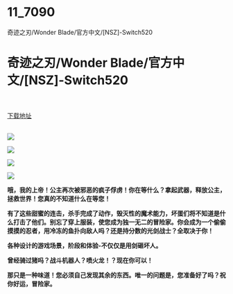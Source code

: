 # 11_7090
奇迹之刃/Wonder Blade/官方中文/[NSZ]-Switch520
# 奇迹之刃/Wonder Blade/官方中文/[NSZ]-Switch520
 <br/></br>
[下载地址](https://www.switch520.cc/article/7090 "下载地址")
<br/></br>

<p><span><strong><img src="https://www.switch520.cc/muke_img/upload_art_editor_20201101-1_6bb75ee804d7db2e8045b1252b2075b1.jpg"></strong></span></p>
<p><span><strong><img src="https://www.switch520.cc/muke_img/upload_art_editor_20201101-1_76b7379e7d74423643286f10a5bba3dc.jpg"></strong></span></p>
<p><span><strong><img src="https://www.switch520.cc/muke_img/upload_art_editor_20201101-1_aa2cb7cb81f667ec7b1674e86693fd74.jpg"></strong></span></p>
<p><span><strong><img src="https://www.switch520.cc/muke_img/upload_art_editor_20201101-1_f4879d1c9b952e3392322378da33d2f4.jpg"></strong></span></p>
<p></p>
<p><span><strong>哦，我的上帝！公主再次被邪恶的疯子俘虏！你在等什么？拿起武器，释放公主，拯救世界！您真的不知道什么在等您！</strong></span></p>
<p><span><strong>有了这些甜蜜的连击，杀手完成了动作，毁灭性的魔术能力，坏蛋们将不知道是什么打击了他们。别忘了穿上服装，使您成为独一无二的冒险家。你会成为一个偷偷摸摸的忍者，用冷冻的鱼扑向敌人吗？还是持分数的光剑战士？全取决于你！</strong></span></p>
<p><span><strong>各种设计的游戏场景，阶段和体验-不仅仅是用剑砸坏人。</strong></span></p>
<p><span><strong>曾经骑过猪吗？战斗机器人？喷火龙！？现在你可以！</strong></span></p>
<p><span><strong>那只是一种味道！您必须自己发现其余的东西。唯一的问题是，您准备好了吗？祝你好运，冒险家。</strong></span></p>
<p></p>
